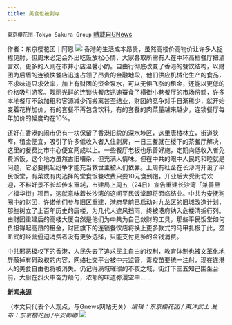 ```yaml
---
title: 美食也被剥夺
---
```

`東京櫻花団-Tokyo Sakura Group` [轉載自GNews](https://gnews.org/zh-hans/1560214/)

作者：东京樱花团｜阿恩
![](https://lh6.googleusercontent.com/B5rrTMwzVPIP0wJ_bYWJ0R6FD6WxjWpwItpWRJUVKHUPsF09pAsS9yNtC5deL28YuphPicHoTANBMRG6Z4uq-1YmEB22lqvkRyAUU-WQU206W4DZ6KV4d8JFDmryJbqIrx_abSL0=s0)
香港的生活成本昂贵，虽然高楼价高物价让许多人捉襟见肘，但周末必定会外出吃饭放松心情，大家各取所需有人在中环高档餐厅把酒言欢，更多的人则在市井小店温馨小酌。自由行彻底改变了香港的餐饮结构，以财团为后盾的连锁快餐店迅速占领了昂贵的金融地段，他们供应机械化生产的食品，不求味道只求效率，加上有财团的资金泵水，可以无惧飞涨的租金，还能以更低的价格吸引游客。靓丽光鲜的连锁快餐店迅速蚕食了横街小巷餐厅的市场份额，许多本地餐厅不敌加租和客源减少而搬离甚至结业，财团的竞争对手日渐稀少，就开始变着花样加价，有的套餐不再包含饮料，有的套餐的肉菜量越来越少，连锁餐厅每年加价的幅度均在10%。

还好在香港的闹市仍有一块保留了香港旧貌的深水埗区，这里唐楼林立，街道狭窄，租金便宜，吸引了许多低收入者入住劏房，一日三餐就在楼下的茶餐厅解决，这里的餐费比市中心便宜两成以上。一些餐厅老板也乐善好施，定期向低收入者免费派饭，这个地方虽然古旧嘈杂，但充满人情味。但在中共的眼中人民的和睦就是问题，它必要挑起纷争才能充当救世主被人们依靠。上周有社企在长沙湾开设了平民饭堂，有菜或有肉选择的堂食饭餐收费只要10元食到饱，开业后大受街坊欢迎，不料好景不长却传来噩耗，巿建局上周五（24日）宣告重建长沙湾「兼善里／福华街」项目，这就意味着长沙湾的这间平民饭堂即将面临结业。中共为安抚狗圈中的财团，许诺他们参与旧区重建，港府早前已启动对九龙区的旧城改造计划，那些树立了上百年历史的唐楼，为几代人遮风挡雨，终被港府纳入危楼清拆行列。由财团重建后的高楼大厦自然是他们为中共为自己敛财的工具，那些平民饭堂如何负担得起高昂的租金，财团旗下的连锁餐饮店将换上更多款式的马甲扎根于此，垄断式的经营逼迫消费者没有更多选择，只能支付更多的金钱消费。

中共邪恶极权下的香港，人民失去了追求民主自由的权利，教育体制也被文革化地屏蔽掉有碍政权的内容，网络社交平台被中共监管，毒疫苗要统一注射，现在连港人的美食自由也将被消失。仍记得满城璀璨的不夜之城，街灯下三五知己围坐台前，大厨在烈火中奋力颠勺，浓郁的味道弥漫空中……

[**新闻来源**](https://www.hk01.com/18%E5%8D%80%E6%96%B0%E8%81%9E/681441/%E5%85%BC%E5%96%84%E9%87%8C%E5%B9%B3%E6%B0%91%E9%A3%AF%E5%A0%82%E5%89%9B%E9%96%8B%E5%BC%B5-%E5%B8%82%E5%BB%BA%E5%B1%80%E5%AE%A3%E4%BD%88%E9%87%8D%E5%BB%BA-%E8%B2%A0%E8%B2%AC%E4%BA%BA%E7%A8%B1%E5%BD%A2%E5%90%8C%E7%B5%90%E6%A5%AD%E9%A0%90%E5%91%8A)

（本文只代表个人观点，与Gnews网站无关）
*编辑：东京樱花团 / 東洋武士*
*发布：东京樱花团 /平安卿卿*
![](https://assets.gnews.org/wp-content/uploads/2021/08/image0-1-36.jpg)
